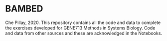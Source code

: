 # BAMBED

Che Pillay, 2020. This repository contains all the code and data to complete the exercises developed for GENE713 Methods in Systems Biology. Code and data from other sources and these are acknowledged in the Notebooks.
